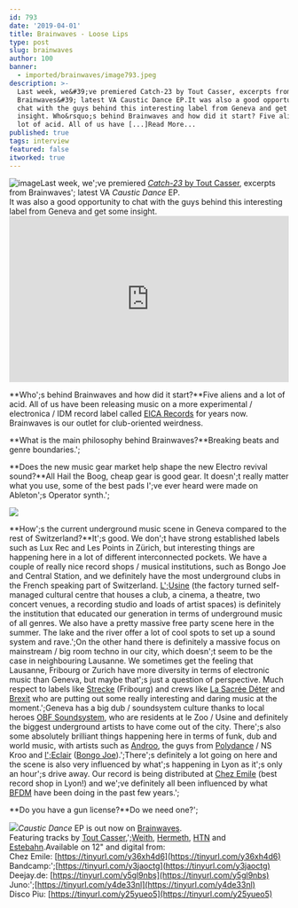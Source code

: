 ```yaml
---
id: 793
date: '2019-04-01'
title: Brainwaves - Loose Lips
type: post
slug: brainwaves
author: 100
banner:
  - imported/brainwaves/image793.jpeg
description: >-
  Last week, we&#39;ve premiered Catch-23 by Tout Casser, excerpts from
  Brainwaves&#39; latest VA Caustic Dance EP.It was also a good opportunity to
  chat with the guys behind this interesting label from Geneva and get some
  insight. Who&rsquo;s behind Brainwaves and how did it start? Five aliens and a
  lot of acid. All of us have [...]Read More...
published: true
tags: interview
featured: false
itworked: true
---
```

![image](../imported/brainwaves/image793.jpeg)Last week, we';ve premiered [_Catch-23_ by Tout Casser](http://loose-lips.co.uk/blog/tout-casser-catch-23-bws003), excerpts from Brainwaves'; latest VA _Caustic Dance_ EP.  
It was also a good opportunity to chat with the guys behind this interesting label from Geneva and get some insight.<iframe width='100%' height='300' scrolling='no' frameborder='no' allow='autoplay' src='https://w.soundcloud.com/player/?url=https%3A//api.soundcloud.com/tracks/597477327&color=%23ff5500&auto_play=false&hide_related=false&show_comments=true&show_user=true&show_reposts=false&show_teaser=true'></iframe>

**Who';s behind Brainwaves and how did it start?**Five aliens and a lot of acid. All of us have been releasing music on a more experimental / electronica / IDM record label called [EICA Records](https://eicarecords.ch/music) for years now. Brainwaves is our outlet for club-oriented weirdness.

**What is the main philosophy behind Brainwaves?**Breaking beats and genre boundaries.';

**Does the new music gear market help shape the new Electro revival sound?**All Hail the Boog, cheap gear is good gear. It doesn';t really matter what you use, some of the best pads I';ve ever heard were made on Ableton';s Operator synth.';

![](/wp-content/uploads/live/img/wysiwyg/5ca2523d01054.png)

**How';s the current underground music scene in Geneva compared to the rest of Switzerland?**It';s good. We don';t have strong established labels such as Lux Rec and Les Points in Zürich, but interesting things are happening here in a lot of different interconnected pockets. We have a couple of really nice record shops / musical institutions, such as Bongo Joe and Central Station, and we definitely have the most underground clubs in the French speaking part of Switzerland. [L';Usine](https://www.usine.ch/) (the factory turned self-managed cultural centre that houses a club, a cinema, a theatre, two concert venues, a recording studio and loads of artist spaces) is definitely the institution that educated our generation in terms of underground music of all genres. We also have a pretty massive free party scene here in the summer. The lake and the river offer a lot of cool spots to set up a sound system and rave.';On the other hand there is definitely a massive focus on mainstream / big room techno in our city, which doesn';t seem to be the case in neighbouring Lausanne. We sometimes get the feeling that Lausanne, Fribourg or Zurich have more diversity in terms of electronic music than Geneva, but maybe that';s just a question of perspective. Much respect to labels like [Strecke](https://soundcloud.com/strecke) (Fribourg) and crews like [La Sacrée Déter](https://soundcloud.com/lasacreedeter) and [Brexit](https://soundcloud.com/3rexit5ervice) who are putting out some really interesting and daring music at the moment.';Geneva has a big dub / soundsystem culture thanks to local heroes [OBF Soundsystem](http://www.obfdub.net/), who are residents at le Zoo / Usine and definitely the biggest underground artists to have come out of the city. There';s also some absolutely brilliant things happening here in terms of funk, dub and world music, with artists such as [Androo](https://soundcloud.com/androo-3), the guys from [Polydance](https://soundcloud.com/polydance) / NS Kroo and [l';Eclair](https://leclairbbib.bandcamp.com/) ([Bongo Joe](https://www.bongojoe.ch/)).';There';s definitely a lot going on here and the scene is also very influenced by what';s happening in Lyon as it';s only an hour';s drive away. Our record is being distributed at [Chez Emile](https://chezemile-records.com/) (best record shop in Lyon!) and we';ve definitely all been influenced by what [BFDM](https://bfdm.bandcamp.com/) have been doing in the past few years.';

**Do you have a gun license?**Do we need one?';

![](/wp-content/uploads/live/img/wysiwyg/5ca2522359059.jpg)_Caustic Dance_ EP is out now on [Brainwaves](https://brainwavescrew.bandcamp.com).  
Featuring tracks by [Tout Casser](https://soundcloud.com/toutcasser),';[Weith](https://soundcloud.com/weith), [Hermeth](https://soundcloud.com/hermeth), [HTN](https://soundcloud.com/htn_htn) and [Estebahn](https://soundcloud.com/estebaaahn).Available on 12" and digital from:  
Chez Emile: [](https://tinyurl.com/y36xh4d6?fbclid=IwAR0jkJXiXJbaceGqjm8jsP63jsAF0QcCDC-mId-5-Ui7kvGxBUT65e8va0U)[https://tinyurl.com/y36xh4d6](https://tinyurl.com/y36xh4d6)  
Bandcamp:';[](https://tinyurl.com/y3jaoctg?fbclid=IwAR1tITRYUj6zRdVLWxPRTGJVBROHMG0H3hhuGjaKH79OfqYV5jEd24Wb1Cw)[https://tinyurl.com/y3jaoctg](https://tinyurl.com/y3jaoctg)  
Deejay.de: [](https://tinyurl.com/y5gl9nbs?fbclid=IwAR0xu0F2E3S3L3nArWaMzABD89BWvSRBi5998eAjc-MnW6CuUcmbONgds7I)[https://tinyurl.com/y5gl9nbs](https://tinyurl.com/y5gl9nbs)  
Juno:';[](https://tinyurl.com/y4de33nl?fbclid=IwAR0S67XqP1m7VeFzJ-GjLynOnBmkvSDShBoACcPGqVvzcpB_jOLrUro7Q68)[https://tinyurl.com/y4de33nl](https://tinyurl.com/y4de33nl)  
Disco Piu: [](https://tinyurl.com/y25yueo5?fbclid=IwAR14AP3DUxp04bxlzCJfq-Fcclxy4pmNN4ZAPS69GzAsgvmriX7OX3ZuaY4)[https://tinyurl.com/y25yueo5](https://tinyurl.com/y25yueo5)  
[](https://brainwavescrew.bandcamp.com/album/caustic-dance)